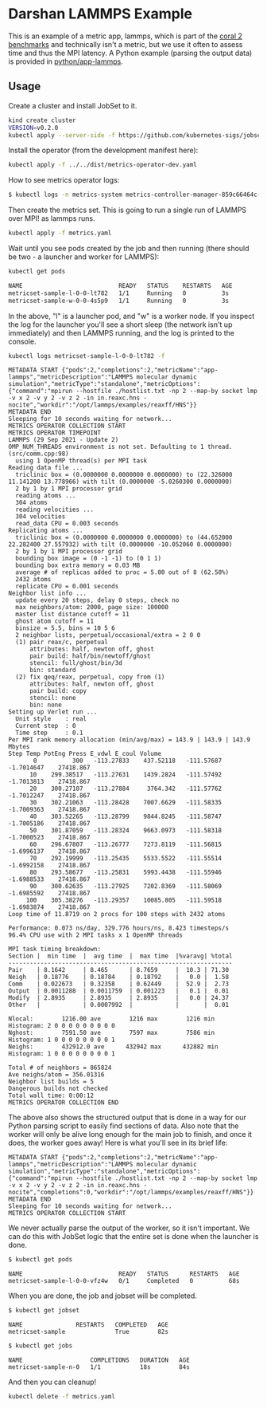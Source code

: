 # Darshan LAMMPS Example

This is an example of a metric app, lammps, which is part of the [coral 2 benchmarks](https://asc.llnl.gov/coral-2-benchmarks) and technically
isn't a metric, but we use it often to assess time and thus the MPI latency. A Python example (parsing the output data)
is provided in [python/app-lammps](../../python/app-lammps).

## Usage


Create a cluster and install JobSet to it.

```bash
kind create cluster
VERSION=v0.2.0
kubectl apply --server-side -f https://github.com/kubernetes-sigs/jobset/releases/download/$VERSION/manifests.yaml
```

Install the operator (from the development manifest here):

```bash
kubectl apply -f ../../dist/metrics-operator-dev.yaml
```

How to see metrics operator logs:

```bash
$ kubectl logs -n metrics-system metrics-controller-manager-859c66464c-7rpbw
```

Then create the metrics set. This is going to run a single run of LAMMPS over MPI!
as lammps runs.

```bash
kubectl apply -f metrics.yaml
```

Wait until you see pods created by the job and then running (there should be two - a launcher and worker for LAMMPS):

```bash
kubectl get pods
```
```diff
NAME                           READY   STATUS    RESTARTS   AGE
metricset-sample-l-0-0-lt782   1/1     Running   0          3s
metricset-sample-w-0-0-4s5p9   1/1     Running   0          3s
```

In the above, "l" is a launcher pod, and "w" is a worker node.
If you inspect the log for the launcher you'll see a short sleep (the network isn't up immediately)
and then LAMMPS running, and the log is printed to the console.

```bash
kubectl logs metricset-sample-l-0-0-lt782 -f
```
```console
METADATA START {"pods":2,"completions":2,"metricName":"app-lammps","metricDescription":"LAMMPS molecular dynamic simulation","metricType":"standalone","metricOptions":{"command":"mpirun --hostfile ./hostlist.txt -np 2 --map-by socket lmp -v x 2 -v y 2 -v z 2 -in in.reaxc.hns -nocite","workdir":"/opt/lammps/examples/reaxff/HNS"}}
METADATA END
Sleeping for 10 seconds waiting for network...
METRICS OPERATOR COLLECTION START
METRICS OPERATOR TIMEPOINT
LAMMPS (29 Sep 2021 - Update 2)
OMP_NUM_THREADS environment is not set. Defaulting to 1 thread. (src/comm.cpp:98)
  using 1 OpenMP thread(s) per MPI task
Reading data file ...
  triclinic box = (0.0000000 0.0000000 0.0000000) to (22.326000 11.141200 13.778966) with tilt (0.0000000 -5.0260300 0.0000000)
  2 by 1 by 1 MPI processor grid
  reading atoms ...
  304 atoms
  reading velocities ...
  304 velocities
  read_data CPU = 0.003 seconds
Replicating atoms ...
  triclinic box = (0.0000000 0.0000000 0.0000000) to (44.652000 22.282400 27.557932) with tilt (0.0000000 -10.052060 0.0000000)
  2 by 1 by 1 MPI processor grid
  bounding box image = (0 -1 -1) to (0 1 1)
  bounding box extra memory = 0.03 MB
  average # of replicas added to proc = 5.00 out of 8 (62.50%)
  2432 atoms
  replicate CPU = 0.001 seconds
Neighbor list info ...
  update every 20 steps, delay 0 steps, check no
  max neighbors/atom: 2000, page size: 100000
  master list distance cutoff = 11
  ghost atom cutoff = 11
  binsize = 5.5, bins = 10 5 6
  2 neighbor lists, perpetual/occasional/extra = 2 0 0
  (1) pair reax/c, perpetual
      attributes: half, newton off, ghost
      pair build: half/bin/newtoff/ghost
      stencil: full/ghost/bin/3d
      bin: standard
  (2) fix qeq/reax, perpetual, copy from (1)
      attributes: half, newton off, ghost
      pair build: copy
      stencil: none
      bin: none
Setting up Verlet run ...
  Unit style    : real
  Current step  : 0
  Time step     : 0.1
Per MPI rank memory allocation (min/avg/max) = 143.9 | 143.9 | 143.9 Mbytes
Step Temp PotEng Press E_vdwl E_coul Volume 
       0          300   -113.27833    437.52118   -111.57687   -1.7014647    27418.867 
      10    299.38517   -113.27631    1439.2824   -111.57492   -1.7013813    27418.867 
      20    300.27107   -113.27884     3764.342   -111.57762   -1.7012247    27418.867 
      30    302.21063   -113.28428    7007.6629   -111.58335   -1.7009363    27418.867 
      40    303.52265   -113.28799    9844.8245   -111.58747   -1.7005186    27418.867 
      50    301.87059   -113.28324    9663.0973   -111.58318   -1.7000523    27418.867 
      60    296.67807   -113.26777    7273.8119   -111.56815   -1.6996137    27418.867 
      70    292.19999   -113.25435    5533.5522   -111.55514   -1.6992158    27418.867 
      80    293.58677   -113.25831    5993.4438   -111.55946   -1.6988533    27418.867 
      90    300.62635   -113.27925    7202.8369   -111.58069   -1.6985592    27418.867 
     100    305.38276   -113.29357    10085.805   -111.59518   -1.6983874    27418.867 
Loop time of 11.8719 on 2 procs for 100 steps with 2432 atoms

Performance: 0.073 ns/day, 329.776 hours/ns, 8.423 timesteps/s
96.4% CPU use with 2 MPI tasks x 1 OpenMP threads

MPI task timing breakdown:
Section |  min time  |  avg time  |  max time  |%varavg| %total
---------------------------------------------------------------
Pair    | 8.1642     | 8.465      | 8.7659     |  10.3 | 71.30
Neigh   | 0.18776    | 0.18784    | 0.18792    |   0.0 |  1.58
Comm    | 0.022673   | 0.32358    | 0.62449    |  52.9 |  2.73
Output  | 0.0011288  | 0.0011759  | 0.001223   |   0.1 |  0.01
Modify  | 2.8935     | 2.8935     | 2.8935     |   0.0 | 24.37
Other   |            | 0.0007992  |            |       |  0.01

Nlocal:        1216.00 ave        1216 max        1216 min
Histogram: 2 0 0 0 0 0 0 0 0 0
Nghost:        7591.50 ave        7597 max        7586 min
Histogram: 1 0 0 0 0 0 0 0 0 1
Neighs:        432912.0 ave      432942 max      432882 min
Histogram: 1 0 0 0 0 0 0 0 0 1

Total # of neighbors = 865824
Ave neighs/atom = 356.01316
Neighbor list builds = 5
Dangerous builds not checked
Total wall time: 0:00:12
METRICS OPERATOR COLLECTION END
```

The above also shows the structured output that is done in a way for our Python parsing script to easily
find sections of data. Also note that the worker will only be alive long enough for the main job to
finish, and once it does, the worker goes away! Here is what you'll see in its brief life:

```console
METADATA START {"pods":2,"completions":2,"metricName":"app-lammps","metricDescription":"LAMMPS molecular dynamic simulation","metricType":"standalone","metricOptions":{"command":"mpirun --hostfile ./hostlist.txt -np 2 --map-by socket lmp -v x 2 -v y 2 -v z 2 -in in.reaxc.hns -nocite","completions":0,"workdir":"/opt/lammps/examples/reaxff/HNS"}}
METADATA END
Sleeping for 10 seconds waiting for network...
METRICS OPERATOR COLLECTION START
```

We never actually parse the output of the worker, so it isn't important.
We can do this with JobSet logic that the entire set is done when the launcher is done.

```bash
$ kubectl get pods
```
```console
NAME                           READY   STATUS      RESTARTS   AGE
metricset-sample-l-0-0-vfz4w   0/1     Completed   0          68s
```

When you are done, the job and jobset will be completed.

```bash
$ kubectl get jobset
```
```console
NAME               RESTARTS   COMPLETED   AGE
metricset-sample              True        82s
```
```bash
$ kubectl get jobs
```
```console
NAME                   COMPLETIONS   DURATION   AGE
metricset-sample-n-0   1/1           18s        84s
```

And then you can cleanup!

```bash
kubectl delete -f metrics.yaml
```